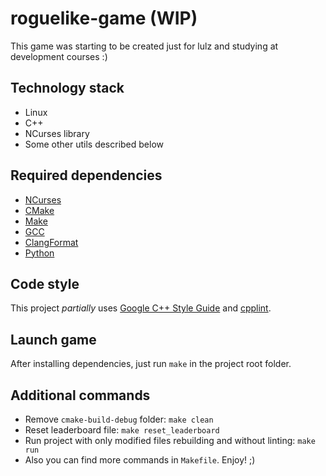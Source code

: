 # roguelike-game (WIP)

This game was starting to be created just for lulz and studying at development courses :)

## Technology stack

* Linux
* C++
* NCurses library
* Some other utils described below

## Required dependencies

* [NCurses](https://www.gnu.org/software/ncurses)
* [CMake](https://cmake.org)
* [Make](https://www.gnu.org/software/make)
* [GCC](https://gcc.gnu.org)
* [ClangFormat](https://clang.llvm.org/docs/ClangFormat.html)
* [Python](https://www.python.org)

## Code style

This project _partially_ uses [Google C++ Style Guide](https://google.github.io/styleguide/cppguide.html) and [cpplint](https://google.github.io/styleguide/cppguide.html#cpplint).

## Launch game

After installing dependencies, just run `make` in the project root folder.

## Additional commands

* Remove `cmake-build-debug` folder: `make clean`
* Reset leaderboard file: `make reset_leaderboard`
* Run project with only modified files rebuilding and without linting: `make run`
* Also you can find more commands in `Makefile`. Enjoy! ;)

